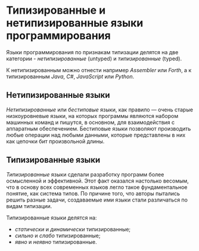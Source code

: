 # Типизированные и нетипизированные языки программирования

Языки программирования по признакам типизации делятся на две категории - _нетипизированные_ (untyped) и _типизированные_ (typed).

К нетипизированным можно отнести например _Assembler_ или _Forth_, а к типизированным _Java_, _C#_, _JavaScript_ или _Python_.

## Нетипизированные языки

_Нетипизированные_ или _бестиповые_ языки, как правило — очень старые низкоуровневые языки, на которых программы являются набором машинных команд и пишутся, в основном, для взаимодействия с аппаратным обеспечением. Бестиповые языки позволяют производить любые операции над любыми данными, которые представлены в них как цепочки бит произвольной длины.

## Типизированные языки

_Типизированные_ языки сделали разработку программ более осмысленной и эффективной. Этот факт оказался настолько весомым, что в основу всех современных языков легло такое фундаментальное понятие, как система типов. По причине того, что авторы пытались решить разные задачи, создаваемые ими языки стали различаться по видам типизации.

Типизированные языки делятся на:

- _статически_ и _динамически_ типизированные;
- _сильно_ и _слабо_ типизированные;
- _явно_ и _неявно_ типизированные.
